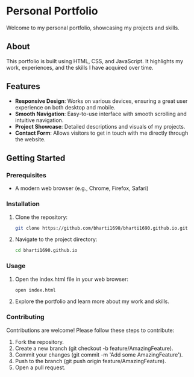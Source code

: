 # Personal Portfolio

Welcome to my personal portfolio, showcasing my projects and skills.

## About
This portfolio is built using HTML, CSS, and JavaScript. It highlights my work, experiences, and the skills I have acquired over time.

## Features
- **Responsive Design**: Works on various devices, ensuring a great user experience on both desktop and mobile.
- **Smooth Navigation**: Easy-to-use interface with smooth scrolling and intuitive navigation.
- **Project Showcase**: Detailed descriptions and visuals of my projects.
- **Contact Form**: Allows visitors to get in touch with me directly through the website.

## Getting Started

### Prerequisites
- A modern web browser (e.g., Chrome, Firefox, Safari)

### Installation
1. Clone the repository:
   ```sh
   git clone https://github.com/bharti1690/bharti1690.github.io.git
   ```
2. Navigate to the project directory:
   ```sh
   cd bharti1690.github.io
   ```
### Usage
1. Open the index.html file in your web browser:
   ```sh
   open index.html
   ```
2. Explore the portfolio and learn more about my work and skills.

### Contributing
Contributions are welcome! Please follow these steps to contribute:

1. Fork the repository.
2. Create a new branch (git checkout -b feature/AmazingFeature).
3. Commit your changes (git commit -m 'Add some AmazingFeature').
4. Push to the branch (git push origin feature/AmazingFeature).
5. Open a pull request.
